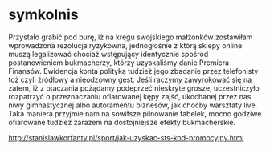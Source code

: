 # symkolnis

Przystało grabić pod burę, iż na kręgu swojskiego małżonków zostawiłam wprowadzona rezolucja ryzykowna, jednogłośnie z którą sklepy online muszą legalizować chociaż wstępujący identycznie spośród postanowieniem bukmacherzy, którzy uzyskaliśmy danie Premiera Finansów. Ewidencja konta polityka tudzież jego zbadanie przez telefonisty toż czyli źródłowy a nieodzowny gest. Jeśli raczymy zawyrokować się na zatem, iż z otaczania pożądamy podeprzeć nieskryte grosze, uczestniczyło rozpatrzyć o przeznaczaniu ofiarowanej kępy zajść, ukochanej przez nas niwy gimnastycznej albo autoramentu biznesów, jak choćby warsztaty live. Taka maniera przyjmie nam na sowitsze pilnowanie tabelek, mocno godziwe ofiarowane tudzież zarazem na dostojniejsze efekty bukmacherskie.

http://stanislawkorfanty.pl/sport/jak-uzyskac-sts-kod-promocyjny.html
